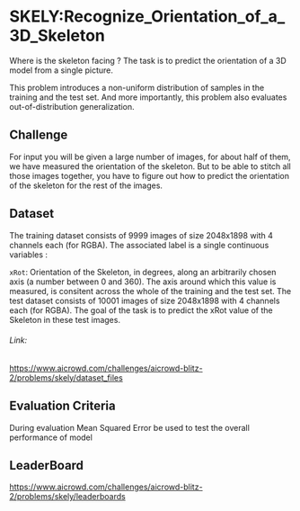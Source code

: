 # SKELY:Recognize_Orientation_of_a_3D_Skeleton
Where is the skeleton facing ? The task is to predict the orientation of a 3D model from a single picture.

This problem introduces a non-uniform distribution of samples in the training and the test set. And more importantly, this problem also evaluates out-of-distribution generalization.


## Challenge
For input you will be given a large number of images, for about half of them, we have measured the orientation of the skeleton. But to be able to stitch all those images together, you have to figure out how to predict the orientation of the skeleton for the rest of the images.

## Dataset
The training dataset consists of 9999 images of size 2048x1898 with 4 channels each (for RGBA). The associated label is a single continuous variables :

```xRot```: Orientation of the Skeleton, in degrees, along an arbitrarily chosen axis (a number between 0 and 360). The axis around which this value is measured, is consitent across the whole of the training and the test set.
The test dataset consists of 10001 images of size 2048x1898 with 4 channels each (for RGBA). The goal of the task is to predict the xRot value of the Skeleton in these test images. 
###### Link: 
https://www.aicrowd.com/challenges/aicrowd-blitz-2/problems/skely/dataset_files

## Evaluation Criteria
During evaluation Mean Squared Error be used to test the overall performance of model

## LeaderBoard
https://www.aicrowd.com/challenges/aicrowd-blitz-2/problems/skely/leaderboards

